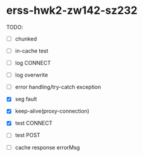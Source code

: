 # erss-hwk2-zw142-sz232

TODO:


- [ ] chunked
- [ ] in-cache test
- [ ] log CONNECT
- [ ] log overwrite
- [ ] error handling/try-catch exception
- [X] seg fault
- [X] keep-alive(proxy-connection)
- [X] test CONNECT
- [ ] test POST
- [ ] cache response errorMsg

